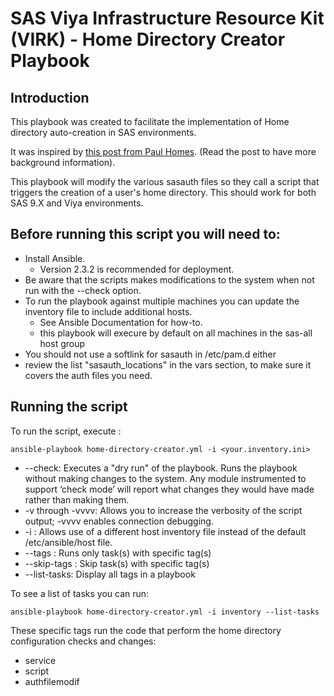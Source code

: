 # SAS Viya Infrastructure Resource Kit (VIRK) - Home Directory Creator Playbook

## Introduction
This playbook was created to facilitate the implementation of Home directory auto-creation in SAS environments.

It was inspired by [this post from Paul Homes](https://platformadmin.com/blogs/paul/2017/04/sas-user-linux-home-dir-auto-creation/). (Read the post to have more background information).

This playbook will modify the various sasauth files so they call a script that triggers the creation of a user's home directory. This should work for both SAS 9.X and Viya environments.

## Before running this script you will need to:

* Install Ansible.
  * Version 2.3.2 is recommended for deployment.
* Be aware that the scripts makes modifications to the system when not run with the --check option.
* To run the playbook against multiple machines you can update the inventory file to include additional hosts.
  * See Ansible Documentation for how-to.
  * this playbook will execure by default on all machines in the sas-all host group
* You should not use a softlink for sasauth in /etc/pam.d either
* review the list "sasauth_locations" in the vars section, to make sure it covers the auth files you need.

## Running the script

To run the script, execute :
```
ansible-playbook home-directory-creator.yml -i <your.inventory.ini>
```
* --check: Executes a "dry run" of the playbook. Runs the playbook without making changes to the system. Any module instrumented to support ‘check mode’ will report what changes they would have made rather than making them.
* -v through -vvvv: Allows you to increase the verbosity of the script output; -vvvv enables connection debugging.
* -i <host-inventory-file>: Allows use of a different host inventory file instead of the default /etc/ansible/host file.
* --tags <tag-name>: Runs only task(s) with specific tag(s)
* --skip-tags <tag-name>: Skip task(s) with specific tag(s)
* --list-tasks: Display all tags in a playbook

To see a list of tasks you can run:
```
ansible-playbook home-directory-creator.yml -i inventory --list-tasks
```
These specific tags run the code that perform the home directory configuration checks and changes:
* service
* script
* authfilemodif
